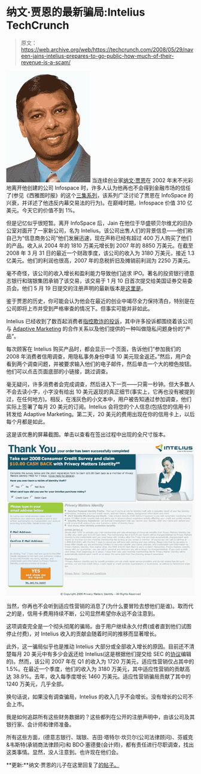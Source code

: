 # 纳文·贾恩的最新骗局:Intelius TechCrunch

> 原文：<https://web.archive.org/web/https://techcrunch.com/2008/05/29/naveen-jains-intelius-prepares-to-go-public-how-much-of-their-revenue-is-a-scam/>

[![](img/6ddb3f125914f0f8102f11cf27f4390a.png)](https://web.archive.org/web/20230214050829/http://www.crunchbase.com/person/naveen-k-jain) 当连续创业家[纳文·贾恩](https://web.archive.org/web/20230214050829/http://www.crunchbase.com/person/naveen-k-jain)在 2002 年末不光彩地离开他创建的公司 Infospace 时，许多人认为他再也不会得到金融市场的信任了(参见《西雅图时报》的这个[三集系列](https://web.archive.org/web/20230214050829/http://seattletimes.nwsource.com/news/business/infospace/)，该系列广泛讨论了贾恩在 InfoSpace 的兴衰，并详述了他违反内幕交易法的行为)。在巅峰时期，Infospace 价值 310 亿美元。今天它的价值不到 1%。

但是记忆似乎很短暂。离开 InfoSpace 后，Jain 在他位于华盛顿贝尔维尤的旧办公室对面开了一家新公司，名为 Intelius。该公司出售人们的背景信息——他们称自己为“信息商务公司”他们发展迅速，现在声称已经有超过 400 万人购买了他们的产品。收入从 2004 年的 1810 万美元增长到 2007 年的 8850 万美元。在截至 2008 年 3 月 31 日的最近一个财政季度，该公司的收入为 3180 万美元，接近 1.3 亿美元。他们的利润也很高，2007 年的息税折旧及摊销前利润为 2250 万美元。

毫不奇怪，该公司的收入增长和盈利能力导致他们追求 IPO。著名的投资银行德意志银行和瑞银集团承销了该交易，该交易于 1 月 10 日首次提交给美国证券交易委员会。他们 5 月 19 日提交的注册声明的最新版本是[这里是](https://web.archive.org/web/20230214050829/http://www.sec.gov/Archives/edgar/data/1255691/000095013408009828/v28895a3sv1za.htm)。

鉴于贾恩的历史，你可能会认为他会在最近的创业中竭尽全力保持清白，特别是在公司即将上市并受到严格审查的情况下。但事实可能并非如此。

Intelius 已经收到了数百起消费者[指控欺诈的投诉](https://web.archive.org/web/20230214050829/http://alaskaoregonwesternwashington.bbb.org/WWWRoot/Report.aspx?site=114&bbb=1296&firm=37004787)，其中许多投诉都围绕着该公司与 [Adaptive Marketing](https://web.archive.org/web/20230214050829/http://www.privacymatters-program.com/) 的合作关系以及他们提供的一种叫做隐私问题身份的“产品”。

每次顾客在 Intelius 购买产品时，都会显示一个页面，告诉他们“参加我们的 2008 年消费者信用调查，用隐私事务身份申请 10 美元现金返还。”然后，用户会看到两个调查问题，并被要求输入他们的电子邮件，然后单击一个大的橙色按钮。他们可以点击页面底部的小链接，跳过调查。

毫无疑问，许多消费者会完成调查，然后进入下一页——只需一秒钟。但大多数人不会去读小字，小字没有给出 10 美元返现的真正细节(事实上，它再也没有被提到过，在任何地方)。相反，在浅灰色的小文本中，用户被告知通过参加调查，他们实际上签署了每月 20 美元的订阅。Intelius 会将您的个人信息(包括您的信用卡)转发给 Adaptive Marketing。第二天，20 美元的费用出现在你的信用卡上，以后每个月都是如此。

这是该优惠的屏幕截图。单击以查看在签出过程中出现的全尺寸版本。

[![](img/dba3cfef3f8ffc21fb716628a59d79ab.png)](https://web.archive.org/web/20230214050829/https://techcrunch.com/wp-content/uploads/2008/05/intelliusscamn.jpg)

当然，你再也不会听到适应性营销的消息了(为什么要冒险去想他们是谁)。取而代之的是，信用卡费用持续不断，公司显然希望你永远不会注意到。

这项调查完全是一个彻头彻尾的骗局。由于用户继续永久付费(或者直到他们试图停止付费)，对 Intelius 收入的贡献会随着时间的推移而显著增长。

此外，这一骗局似乎也是推动 Intelius 大部分或全部收入增长的原因。目前还不清楚每月 20 美元中有多少会返还给 Intelius(这是根据他们提交给 SEC 的[协议](https://web.archive.org/web/20230214050829/http://www.sec.gov/Archives/edgar/data/1255691/000089102008000014/v28895orexv10w10.htm)编辑的)。然而，该公司 2007 年在 Q1 的收入为 1720 万美元，适应性营销仅占其中的 1.5%。在最近一个季度，他们的收入为 3180 万美元，其中适应性营销的贡献高达 38.9%。去年，收入每季度增长 1460 万美元。适应性营销骗局贡献了其中的 1240 万美元，几乎全部。

换句话说，如果没有调查骗局，Intelius 的收入几乎不会增长。没有增长的公司不会上市。

我是如何追踪所有这些财务数据的？这些都列在公开的注册声明中，由该公司及其银行家、会计师和律师准备。

所有这些方面，(德意志银行、瑞银、吉田·塔特尔·坎贝尔(公司法律顾问)、芬威克&韦斯特(承销商法律顾问)和 BDO·塞德曼(会计师)，都有责任进行尽职调查，找出这类事情。显然，没人注意到。也许现在他们会。

**更新:**纳文·贾恩的儿子在这里回复了[的帖子。](https://web.archive.org/web/20230214050829/https://techcrunch.com/2008/05/29/ankur-jain-i-would-like-to-address-my-dads-character/)